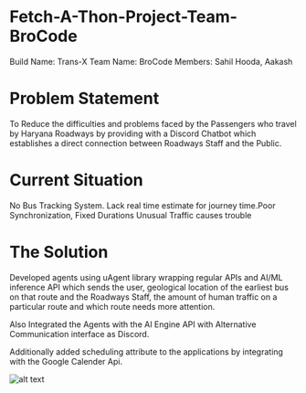 # Fetch-A-Thon-Project-Team-BroCode
Build Name: Trans-X
Team Name: BroCode
Members: Sahil Hooda, Aakash

# Problem Statement
To Reduce the difficulties and problems faced by the Passengers who travel by Haryana Roadways by providing with a Discord Chatbot which establishes a direct connection between Roadways Staff and the Public.

# Current Situation
No  Bus Tracking System.​
Lack real time estimate for journey time.​
Poor Synchronization, Fixed Durations​
Unusual Traffic causes trouble

# The Solution
Developed agents using uAgent library wrapping regular APIs and AI/ML inference API which sends the user, geological location of the earliest bus on that route and the Roadways Staff, the amount of human traffic on a particular route and which route needs more attention.​

Also Integrated the Agents with the AI Engine API with Alternative Communication interface as Discord.​

Additionally added scheduling attribute to the applications by integrating with the Google Calender Api.

 ![alt text](https://github.com/sahil-067/Fetch-A-Thon-Project-Team-BroCode/blob/main/main/Slide4.jpg?raw=true)

